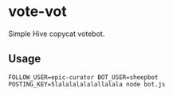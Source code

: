 # vote-vot

Simple Hive copycat votebot.

## Usage

```
FOLLOW_USER=epic-curator BOT_USER=sheepbot POSTING_KEY=5lalalalalalallalala node bot.js
```
